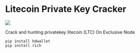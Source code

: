 # Litecoin Private Key Cracker


![](https://github.com/Pymmdrza/LitecoinCracker/raw/mainx/ltc-all.JPG)


Crack and hunting privatekey litecoin (LTC) On Exclusive Node


```
pip install hdwallet
pip install rich
```
